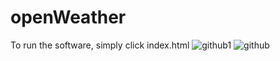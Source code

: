 # openWeather
To run the software, simply click index.html
![github1](https://user-images.githubusercontent.com/6241984/194961658-f4108791-248f-4d54-aa38-185d799469ea.jpg)
![github](https://user-images.githubusercontent.com/6241984/194961573-6e1a252d-8091-42ab-9357-0bdbe7e7eab1.PNG)
